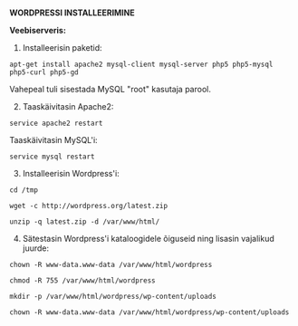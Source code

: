 #
**WORDPRESSI INSTALLEERIMINE**

**Veebiserveris:**

1. Installeerisin paketid: 
```
apt-get install apache2 mysql-client mysql-server php5 php5-mysql php5-curl php5-gd
```
Vahepeal tuli sisestada MySQL "root" kasutaja parool.


2. Taaskäivitasin Apache2: 
```
service apache2 restart
```
Taaskäivitasin MySQL'i: 
```
service mysql restart
```

3. Installeerisin Wordpress'i:
```
cd /tmp

wget -c http://wordpress.org/latest.zip

unzip -q latest.zip -d /var/www/html/
```

4. Sätestasin Wordpress'i kataloogidele õiguseid ning lisasin vajalikud juurde: 
```
chown -R www-data.www-data /var/www/html/wordpress

chmod -R 755 /var/www/html/wordpress

mkdir -p /var/www/html/wordpress/wp-content/uploads

chown -R www-data.www-data /var/www/html/wordpress/wp-content/uploads
```


